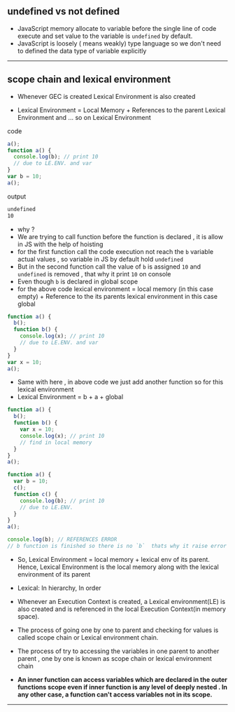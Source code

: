 ## undefined vs not defined

- JavaScript memory allocate to variable before the single line of code execute and set value to the variable is `undefined` by default.
- JavaScript is loosely ( means weakly) type language so we don't need to defined the data type of variable explicitly

---

## scope chain and lexical environment

- Whenever GEC is created Lexical Environment is also created

- Lexical Environment = Local Memory + References to the parent Lexical Environment and ... so on Lexical Environment

code

```js
a();
function a() {
  console.log(b); // print 10
  // due to LE.ENV. and var
}
var b = 10;
a();
```

output

```txt
undefined
10
```

- why ?
- We are trying to call function before the function is declared , it is allow in JS with the help of hoisting
- for the first function call the code execution not reach the `b` variable actual values , so variable in JS by default hold `undefined`
- But in the second function call the value of `b` is assigned `10` and `undefined` is removed , that why it print `10` on console
- Even though `b` is declared in global scope
- for the above code lexical environment = local memory (in this case empty) + Reference to the its parents lexical environment in this case global

```js
function a() {
  b();
  function b() {
    console.log(x); // print 10
    // due to LE.ENV. and var
  }
}
var x = 10;
a();
```

- Same with here , in above code we just add another function so for this lexical environment
- Lexical Environment = b + a + global

```js
function a() {
  b();
  function b() {
    var x = 10;
    console.log(x); // print 10
    // find in local memory
  }
}
a();
```

```js
function a() {
  var b = 10;
  c();
  function c() {
    console.log(b); // print 10
    // due to LE.ENV.
  }
}
a();

console.log(b); // REFERENCES ERROR
// b function is finished so there is no `b`  thats why it raise error
```

- So, Lexical Environment = local memory + lexical env of its parent. Hence, Lexical Environment is the local memory along with the lexical environment of its parent

- Lexical: In hierarchy, In order

- Whenever an Execution Context is created, a Lexical environment(LE) is also created and is referenced in the local Execution Context(in memory space).

- The process of going one by one to parent and checking for values is called scope chain or Lexical environment chain.
- The process of try to accessing the variables in one parent to another parent , one by one is known as scope chain or lexical environment chain
- **An inner function can access variables which are declared in the outer functions scope even if inner function is any level of deeply nested . In any other case, a function can't access variables not in its scope.**

---
